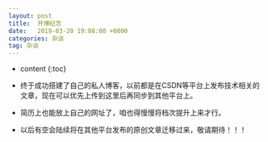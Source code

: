 ```yaml
---
layout: post
title:  开博纪念
date:   2019-03-20 19:08:00 +0800
categories: 杂谈
tag: 杂谈
---
```


* content
{:toc}


* 终于成功搭建了自己的私人博客，以前都是在CSDN等平台上发布技术相关的文章，现在可以优先上传到这里后再同步到其他平台上。
* 简历上也能放上自己的网址了，咱也得慢慢将档次提升上来才行。
* 以后有空会陆续将在其他平台发布的原创文章迁移过来，敬请期待！！！

